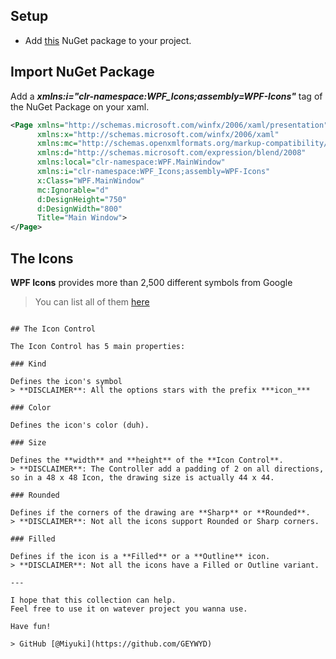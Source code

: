 ## Setup

* Add [this](https://www.nuget.org/packages/WPF-Icons) NuGet package to your project.
## Import NuGet Package

Add a ***xmlns:i="clr-namespace:WPF_Icons;assembly=WPF-Icons"*** tag of the NuGet Package on your xaml.

```xml
<Page xmlns="http://schemas.microsoft.com/winfx/2006/xaml/presentation"
      xmlns:x="http://schemas.microsoft.com/winfx/2006/xaml"
      xmlns:mc="http://schemas.openxmlformats.org/markup-compatibility/2006"
      xmlns:d="http://schemas.microsoft.com/expression/blend/2008"
      xmlns:local="clr-namespace:WPF.MainWindow"
      xmlns:i="clr-namespace:WPF_Icons;assembly=WPF-Icons"
      x:Class="WPF.MainWindow"
      mc:Ignorable="d"
      d:DesignHeight="750"
      d:DesignWidth="800"
      Title="Main Window">
</Page>

```

## The Icons

**WPF Icons** provides more than 2,500 different symbols from Google
> You can list all of them [here](https://fonts.google.com/icons)


```

## The Icon Control

The Icon Control has 5 main properties:

### Kind

Defines the icon's symbol
> **DISCLAIMER**: All the options stars with the prefix ***icon_***

### Color

Defines the icon's color (duh).

### Size

Defines the **width** and **height** of the **Icon Control**.
> **DISCLAIMER**: The Controller add a padding of 2 on all directions, so in a 48 x 48 Icon, the drawing size is actually 44 x 44.

### Rounded

Defines if the corners of the drawing are **Sharp** or **Rounded**.
> **DISCLAIMER**: Not all the icons support Rounded or Sharp corners.

### Filled

Defines if the icon is a **Filled** or a **Outline** icon.
> **DISCLAIMER**: Not all the icons have a Filled or Outline variant.

---

I hope that this collection can help.
Feel free to use it on watever project you wanna use.

Have fun!

> GitHub [@Miyuki](https://github.com/GEYWYD)